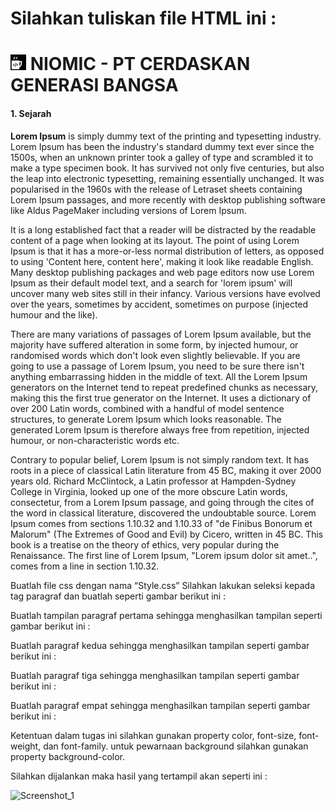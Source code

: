# Silahkan tuliskan file HTML ini :

<!DOCTYPE html>
<html lang="en" dir="ltr">
 <head>
        <meta charset="utf-8" />
        <title>Tugas CSS - Niomic</title>
        <link rel="stylesheet" href="style.css" />
 </head>
 <body>
        <h1>
         <img src="niomic.png" alt="" width="25" height="25" /> NIOMIC - PT
         CERDASKAN GENERASI BANGSA
        </h1>
        <h4><strong>1. Sejarah</strong></h4>
        <p>
         <strong>Lorem Ipsum</strong> is simply dummy text of the printing and
         typesetting industry. Lorem Ipsum has been the industry's standard dummy
         text ever since the 1500s, when an unknown printer took a galley of type
         and scrambled it to make a type specimen book. It has survived not only
         five centuries, but also the leap into electronic typesetting, remaining
         essentially unchanged. It was popularised in the 1960s with the release of
         Letraset sheets containing Lorem Ipsum passages, and more recently with
         desktop publishing software like Aldus PageMaker including versions of
         Lorem Ipsum.
        </p>
        <p>
         It is a long established fact that a reader will be distracted by the
         readable content of a page when looking at its layout. The point of using
         Lorem Ipsum is that it has a more-or-less normal distribution of letters,
         as opposed to using 'Content here, content here', making it look like
         readable English. Many desktop publishing packages and web page editors
         now use Lorem Ipsum as their default model text, and a search for 'lorem
         ipsum' will uncover many web sites still in their infancy. Various
         versions have evolved over the years, sometimes by accident, sometimes on
         purpose (injected humour and the like).
        </p>
        <p>
         There are many variations of passages of Lorem Ipsum available, but the
         majority have suffered alteration in some form, by injected humour, or
         randomised words which don't look even slightly believable. If you are
         going to use a passage of Lorem Ipsum, you need to be sure there isn't
         anything embarrassing hidden in the middle of text. All the Lorem Ipsum
         generators on the Internet tend to repeat predefined chunks as necessary,
         making this the first true generator on the Internet. It uses a dictionary
         of over 200 Latin words, combined with a handful of model sentence
         structures, to generate Lorem Ipsum which looks reasonable. The generated
         Lorem Ipsum is therefore always free from repetition, injected humour, or
         non-characteristic words etc.
        </p>
        <p>
         Contrary to popular belief, Lorem Ipsum is not simply random text. It has
         roots in a piece of classical Latin literature from 45 BC, making it over
         2000 years old. Richard McClintock, a Latin professor at Hampden-Sydney
         College in Virginia, looked up one of the more obscure Latin words,
         consectetur, from a Lorem Ipsum passage, and going through the cites of
         the word in classical literature, discovered the undoubtable source. Lorem
         Ipsum comes from sections 1.10.32 and 1.10.33 of "de Finibus Bonorum et
         Malorum" (The Extremes of Good and Evil) by Cicero, written in 45 BC. This
         book is a treatise on the theory of ethics, very popular during the
         Renaissance. The first line of Lorem Ipsum, "Lorem ipsum dolor sit
         amet..", comes from a line in section 1.10.32.
        </p>
 </body></html>

Buatlah file css dengan nama “Style.css”
Silahkan lakukan seleksi kepada tag paragraf dan buatlah seperti gambar berikut ini :

Buatlah tampilan paragraf pertama sehingga menghasilkan tampilan seperti gambar berikut ini :

Buatlah paragraf kedua sehingga menghasilkan tampilan seperti gambar berikut ini :

Buatlah paragraf tiga sehingga menghasilkan tampilan seperti gambar berikut ini :

Buatlah paragraf empat sehingga menghasilkan tampilan seperti gambar berikut ini :

Ketentuan dalam tugas ini silahkan gunakan property color, font-size, font-weight, dan font-family. untuk pewarnaan background silahkan gunakan property background-color.

Silahkan dijalankan maka hasil yang tertampil akan seperti ini :

<img width="960" alt="Screenshot_1" src="https://lh6.googleusercontent.com/H-6UbmUdxlNQmsuPB-DtG2BPb0W8BWD2SGi9lNzBMfgEPBbAfBVvpQ-zVAk1Tq-a2UBXP2zFwUHbiCJmyRfvPBrs9AkgK44SmlVUAksR_dtKe8wpltWXU9i2BkEYHQZsz6pKw_cW_v_omaqkDAt-QTMwaYiyjcHYF_T5Ni4hlIFbgN809TsYxg"></img>
